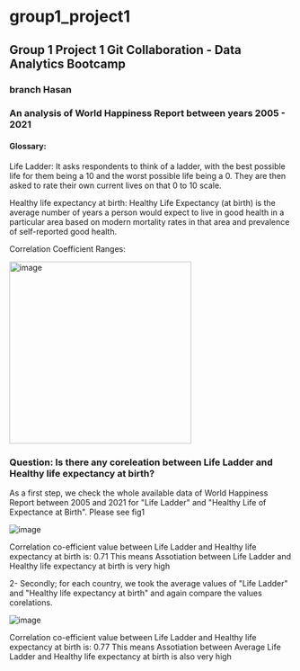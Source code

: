 # group1_project1

## Group 1 Project 1 Git Collaboration - Data Analytics Bootcamp

### branch Hasan

### An analysis of World Happiness Report between years 2005 - 2021

#### Glossary: 

Life Ladder: 
It asks respondents to think of a ladder, with the best possible life for them being a 10 and the worst possible life being a 0. They are then asked to rate their own current lives on that 0 to 10 scale.

Healthy life expectancy at birth:
Healthy Life Expectancy (at birth) is the average number of years a person would expect to live in good health in a particular area based on modern mortality rates in that area and prevalence of self-reported good health.

Correlation Coefficient Ranges:

<img width="324" alt="image" src="https://user-images.githubusercontent.com/118228120/224509491-b0d9078e-1d9e-4474-9117-87b7b7e7fae2.png">


### Question: Is there any coreleation between Life Ladder and Healthy life expectancy at birth?

As a first step,  we check the whole available data of World Happiness Report between 2005 and 2021 for "Life Ladder" and "Healthy Life of Expectance at Birth". Please see fig1

![image](https://user-images.githubusercontent.com/118228120/224509186-3a1d1697-33ac-4653-a96a-7c08eba2abca.png)

Correlation co-efficient value between Life Ladder and Healthy life expectancy at birth is: 0.71
This means Assotiation between Life Ladder and Healthy life expectancy at birth is very high

2- Secondly; for each country, we took the average values of "Life Ladder" and "Healthy life expectancy at birth" and again compare the values corelations.

![image](https://user-images.githubusercontent.com/118228120/224509205-6e64b89b-67ed-43ed-9dc7-eafd625ff055.png)

Correlation co-efficient value between Life Ladder and Healthy life expectancy at birth is: 0.77
This means Assotiation between Average Life Ladder and Healthy life expectancy at birth is also very high

